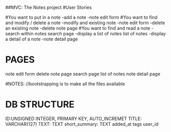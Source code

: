 ##MVC: The Notes project
#User Stories

#You want to put in a note
    -add a note
        -note edit form
#You want to find and modify / delete a note
    -modify and existing note
        -note edit form
    -delete an existing note
        -delete note page 
#You want to find and read a note
    -search within notes
        search page
    -display a list of notes
        list of notes
    -display a detail of a note 
        -note detail page

PAGES
=====
note edit form
delete note page
search page
list of notes
note detail page


#NOTES:
//bootstrapping is to make all the files available

DB STRUCTURE
============
ID:UNSIGNED INTEGER, PRIMARY KEY, AUTO_INCREMET
TITLE: VARCHAR(127)
TEXT: TEXT
short_summary: TEXT
added_at
tags
user_id